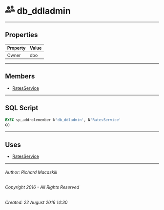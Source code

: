 #### 



# ![Database Roles](../../../../../Images/Role_Database32.png) db_ddladmin

---

## <a name="#properties"></a>Properties

| Property | Value |
|---|---|
| Owner | dbo |


---

## <a name="#members"></a>Members

* [RatesService](RatesService.md)


---

## <a name="#sqlscript"></a>SQL Script

```sql
EXEC sp_addrolemember N'db_ddladmin', N'RatesService'
GO

```


---

## <a name="#uses"></a>Uses

* [RatesService](RatesService.md)


---

###### Author:  Richard Macaskill

###### Copyright 2016 - All Rights Reserved

###### Created: 22 August 2016 14:30

